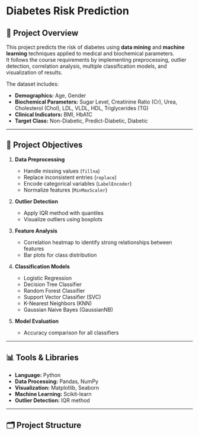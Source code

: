 # Diabetes Risk Prediction

## 📌 Project Overview
This project predicts the risk of diabetes using **data mining** and **machine learning** techniques applied to medical and biochemical parameters.  
It follows the course requirements by implementing preprocessing, outlier detection, correlation analysis, multiple classification models, and visualization of results.

The dataset includes:
- **Demographics:** Age, Gender
- **Biochemical Parameters:** Sugar Level, Creatinine Ratio (Cr), Urea, Cholesterol (Chol), LDL, VLDL, HDL, Triglycerides (TG)
- **Clinical Indicators:** BMI, HbA1C
- **Target Class:** Non-Diabetic, Predict-Diabetic, Diabetic

---

## 🎯 Project Objectives
1. **Data Preprocessing**
   - Handle missing values (`fillna`)
   - Replace inconsistent entries (`replace`)
   - Encode categorical variables (`LabelEncoder`)
   - Normalize features (`MinMaxScaler`)

2. **Outlier Detection**
   - Apply IQR method with quantiles
   - Visualize outliers using boxplots

3. **Feature Analysis**
   - Correlation heatmap to identify strong relationships between features
   - Bar plots for class distribution

4. **Classification Models**
   - Logistic Regression
   - Decision Tree Classifier
   - Random Forest Classifier
   - Support Vector Classifier (SVC)
   - K-Nearest Neighbors (KNN)
   - Gaussian Naive Bayes (GaussianNB)

5. **Model Evaluation**
   - Accuracy comparison for all classifiers

---

## 📊 Tools & Libraries
- **Language:** Python
- **Data Processing:** Pandas, NumPy
- **Visualization:** Matplotlib, Seaborn
- **Machine Learning:** Scikit-learn
- **Outlier Detection:** IQR method

---

## 🗂 Project Structure
